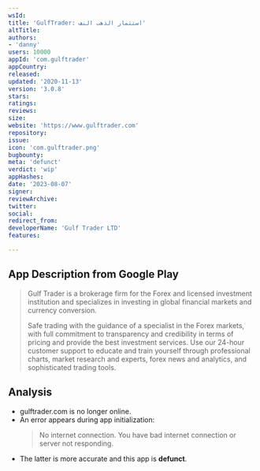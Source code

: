 ```yaml
---
wsId: 
title: 'GulfTrader: استثمار الذهب النف'
altTitle: 
authors:
- 'danny'
users: 10000
appId: 'com.gulftrader'
appCountry: 
released: 
updated: '2020-11-13'
version: '3.0.8'
stars: 
ratings: 
reviews: 
size: 
website: 'https://www.gulftrader.com'
repository: 
issue: 
icon: 'com.gulftrader.png'
bugbounty: 
meta: 'defunct'
verdict: 'wip'
appHashes: 
date: '2023-08-07'
signer: 
reviewArchive: 
twitter: 
social: 
redirect_from: 
developerName: 'Gulf Trader LTD'
features: 

---
```


## App Description from Google Play

> Gulf Trader is a brokerage firm for the Forex and licensed investment institution and specializes in investing in global financial markets and currency conversion.
>
> Safe trading with the guidance of a specialist in the Forex markets, with full commitment to transparency and credibility in terms of pricing and provide the best investment services. Use our 24-hour customer support to educate and train yourself through professional charts, market research and experts, forex news and analytics, and sophisticated trading tools.

## Analysis 

- gulftrader.com is no longer online.
- An error appears during app initialization:
  > No internet connection. You have bad internet connection or server not responding. 
- The latter is more accurate and this app is **defunct**.
